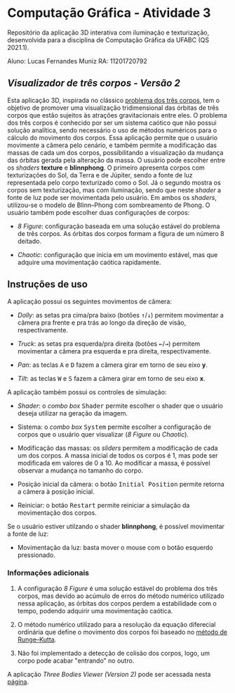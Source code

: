 # Computação Gráfica - Atividade 3

Repositório da aplicação 3D interativa com iluminação e texturização, desenvolvida para a disciplina de Computação Gráfica da UFABC (QS 2021.1).

Aluno: Lucas Fernandes Muniz
RA: 11201720792

##  *Visualizador de três corpos - Versão 2* 

Esta aplicação 3D, inspirada no clássico [problema dos três corpos](https://pt.wikipedia.org/wiki/Problema_dos_tr%C3%AAs_corpos), tem o objetivo de promover uma visualização tridimensional das órbitas de três corpos que estão sujeitos às atrações gravitacionais entre eles. O problema dos três corpos é conhecido por ser um sistema caótico que não possui solução analítica, sendo necessário o uso de métodos numéricos para o cálculo do movimento dos corpos. Essa aplicação permite que o usuário movimente a câmera pelo cenário, e também permite a modificação das massas de cada um dos corpos, possibilitando a visualização da mudança das órbitas gerada pela alteração da massa. O usuário pode escolher entre os *shaders* **texture** e **blinnphong**. O primeiro apresenta corpos com texturizações do Sol, da Terra e de Júpiter, sendo a fonte de luz representada pelo corpo texturizado como o Sol. Já o segundo mostra os corpos sem texturização, mas com iluminação, sendo que neste *shader* a fonte de luz pode ser movimentada pelo usuário. Em ambos os *shaders*, utilizou-se o modelo de Blinn–Phong com sombreamento de Phong. O usuário também pode escolher duas configurações de corpos:

* *8 Figure*: configuração baseada em uma solução estável do problema de três corpos. As órbitas dos corpos formam a figura de um número 8 deitado. 

* *Chaotic*: configuração que inicia em um movimento estável, mas que adquire uma movimentação caótica rapidamente.

## Instruções de uso

A aplicação possui os seguintes movimentos de câmera:

* *Dolly*: as setas pra cima/pra baixo (botões <kbd>↑</kbd>/<kbd>↓</kbd>) permitem movimentar a câmera pra frente e pra trás ao longo da direção de visão, respectivamente.

* *Truck*: as setas pra esquerda/pra direita (botões <kbd>←</kbd>/<kbd>→</kbd>)  permitem movimentar a câmera pra esquerda e pra direita, respectivamente.

* *Pan*: as teclas <kbd>A</kbd> e <kbd>D</kbd> fazem a câmera girar em torno de seu eixo **y**.

* *Tilt*: as teclas <kbd>W</kbd> e <kbd>S</kbd> fazem a câmera girar em torno de seu eixo **x**.

A aplicação também possui os controles de simulação:

* *Shader*: o *combo box* <kbd>Shader</kbd> permite escolher o shader que o usuário deseja utilizar na geração da imagem.

* Sistema: o *combo box* <kbd>System</kbd> permite escolher a configuração de corpos que o usuário quer visualizar (*8 Figure* ou *Chaotic*).

* Modificação das massas: os *sliders* permitem a modificação de cada um dos corpos. A massa inicial de todos os corpos é 1, mas pode ser modificada em valores de 0 a 10. Ao modificar a massa, é possível observar a mudança no tamanho do corpo.

* Posição inicial da câmera: o botão <kbd>Initial Position</kbd> permite retorna a câmera à posição inicial. 

* Reiniciar: o botão <kbd>Restart</kbd> permite reiniciar a simulação da movimentação dos corpos. 

Se o usuário estiver utilzando o shader **blinnphong**, é possível movimentar a fonte de luz:

* Movimentação da luz: basta mover o mouse com o botão esquerdo pressionado.


### Informações adicionais

1. A configuração *8 Figure* é uma solução estável do problema dos três corpos, mas devido ao acúmulo de erros do método numérico utilizado nessa aplicação, as órbitas dos corpos perdem a estabilidade com o tempo, podendo adquirir uma movimentação caótica.

2. O método numérico utilizado para a resolução da equação diferecial ordinária que define o movimento dos corpos foi baseado no [método de Runge–Kutta](https://pt.wikipedia.org/wiki/M%C3%A9todo_de_Runge-Kutta).

3. Não foi implementado a detecção de colisão dos corpos, logo, um corpo pode acabar "entrando" no outro.

A aplicação *Three Bodies Viewer (Version 2)* pode ser acessada nesta [página](https://lucas-muniz.github.io/ComputacaoGrafica-abcgapps/threebodiesv2/).
